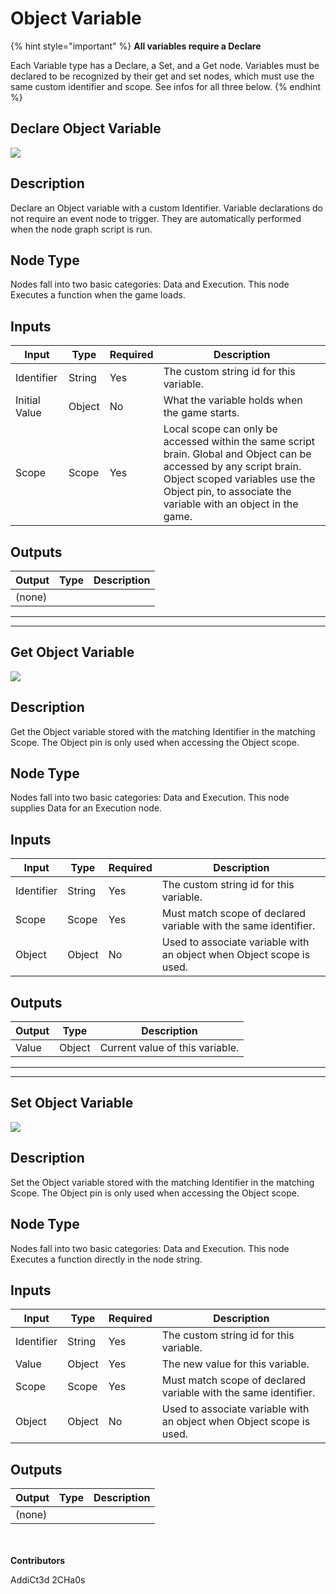 # Object Variable

{% hint style="important" %}
**All variables require a Declare**

Each Variable type has a Declare, a Set, and a Get node. Variables must be declared to be recognized by their get and set nodes, which must use the same custom identifier and scope. See infos for all three below.
{% endhint %}

## Declare Object Variable

![](../../../.gitbook/assets/declare-object-variable.JPG)

## Description

Declare an Object variable with a custom Identifier. Variable declarations do not require an event node to trigger. They are automatically performed when the node graph script is run.

## Node Type

Nodes fall into two basic categories: Data and Execution. This node Executes a function when the game loads.

## Inputs

| Input         | Type   | Required | Description                                                                                                                                                                                                             |
| ------------- | ------ | -------- | ----------------------------------------------------------------------------------------------------------------------------------------------------------------------------------------------------------------------- |
| Identifier    | String | Yes      | The custom string id for this variable.                                                                                                                                                                                 |
| Initial Value | Object | No       | What the variable holds when the game starts.                                                                                                                                                                           |
| Scope         | Scope  | Yes      | Local scope can only be accessed within the same script brain. Global and Object can be accessed by any script brain. Object scoped variables use the Object pin, to associate the variable with an object in the game. |

## Outputs

| Output | Type | Description |
| ------ | ---- | ----------- |
| (none) |      |             |

***

***


## Get Object Variable

![](../../../.gitbook/assets/get-object-variable.JPG)

## Description

Get the Object variable stored with the matching Identifier in the matching Scope. The Object pin is only used when accessing the Object scope.

## Node Type

Nodes fall into two basic categories: Data and Execution. This node supplies Data for an Execution node.

## Inputs

| Input      | Type   | Required | Description                                                          |
| ---------- | ------ | -------- | -------------------------------------------------------------------- |
| Identifier | String | Yes      | The custom string id for this variable.                              |
| Scope      | Scope  | Yes      | Must match scope of declared variable with the same identifier.      |
| Object     | Object | No       | Used to associate variable with an object when Object scope is used. |

## Outputs

| Output | Type   | Description                     |
| ------ | ------ | ------------------------------- |
| Value  | Object | Current value of this variable. |

***

***


## Set Object Variable

![](../../../.gitbook/assets/set-object-variable.JPG)

## Description

Set the Object variable stored with the matching Identifier in the matching Scope. The Object pin is only used when accessing the Object scope.

## Node Type

Nodes fall into two basic categories: Data and Execution. This node Executes a function directly in the node string.

## Inputs

| Input      | Type   | Required | Description                                                          |
| ---------- | ------ | -------- | -------------------------------------------------------------------- |
| Identifier | String | Yes      | The custom string id for this variable.                              |
| Value      | Object | Yes      | The new value for this variable.                                     |
| Scope      | Scope  | Yes      | Must match scope of declared variable with the same identifier.      |
| Object     | Object | No       | Used to associate variable with an object when Object scope is used. |

## Outputs

| Output | Type | Description |
| ------ | ---- | ----------- |
| (none) |      |             |

\
\
**Contributors**

AddiCt3d 2CHa0s
